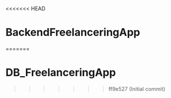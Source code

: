 <<<<<<< HEAD
# BackendFreelanceringApp
=======
# DB_FreelanceringApp
>>>>>>> ff9e527 (Initial commit)
